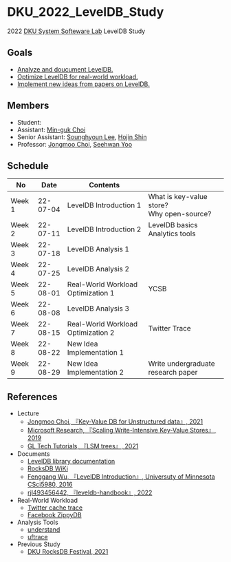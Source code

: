 # DKU_2022_LevelDB_Study
2022 [DKU System Softeware Lab](https://sslab.dankook.ac.kr/) LevelDB Study

## Goals
* [Analyze and doucument LevelDB.](./analysis/README.md)
* [Optimize LevelDB for real-world workload.](./optimization/README.md)
* [Implement new ideas from papers on LevelDB.](./new_implementation/README.md)

## Members
* Student:
* Assistant: [Min-guk Choi](https://github.com/korea-choi)
* Senior Assistant: [Sounghyoun Lee](https://github.com/shl812), [Hojin Shin](https://github.com/shinhojin)
* Professor: [Jongmoo Choi](http://embedded.dankook.ac.kr/~choijm/), [Seehwan Yoo](https://sites.google.com/site/dkumobileos/members/seehwanyoo)

## Schedule
|No|Date|Contents||
|--|--|--|--|
|Week 1|22-07-04|LevelDB Introduction 1|What is key-value store? </br> Why open-source?|
|Week 2|22-07-11|LevelDB Introduction 2|LevelDB basics </br>Analytics tools|
|Week 3|22-07-18|LevelDB Analysis 1||
|Week 4|22-07-25|LevelDB Analysis 2||
|Week 5|22-08-01|Real-World Workload Optimization 1|YCSB|
|Week 6|22-08-08|LevelDB Analysis 3||
|Week 7|22-08-15|Real-World Workload Optimization 2|Twitter Trace|
|Week 8|22-08-22|New Idea Implementation 1||
|Week 9|22-08-29|New Idea Implementation 2|Write undergraduate research paper|

## References
* Lecture
  - [Jongmoo Choi, 『Key-Value DB for Unstructured data』, 2021](https://mooc.dankook.ac.kr/courses/61d537a3b6b71841651153b3)
  - [Microsoft Research, 『Scaling Write-Intensive Key-Value Stores』, 2019](https://www.youtube.com/watch?v=b6SI8VbcT4w)
  - [GL Tech Tutorials, 『LSM trees』, 2021](https://youtube.com/playlist?list=PLRNjlOFk-f0lJJZVoSAmcwZgVtp64tXaX)
* Documents
  - [LevelDB library documentation](https://github.com/google/leveldb/blob/main/doc/index.md)
  - [RocksDB WiKi](https://github.com/facebook/rocksdb/wiki)
  - [Fenggang Wu, 『LevelDB Introduction』, Universuty of Minnesota CSci5980, 2016](https://www-users.cselabs.umn.edu/classes/Spring-2020/csci5980/index.php?page=presentation)
  - [rjl493456442, 『leveldb-handbook』, 2022](https://github.com/rjl493456442/leveldb-handbook)
* Real-World Workload
  - [Twitter cache trace](https://github.com/twitter/cache-trace)
  - [Facebook ZippyDB](https://github.com/facebook/rocksdb/wiki/RocksDB-Trace%2C-Replay%2C-Analyzer%2C-and-Workload-Generation)
* Analysis Tools
  - [understand](https://licensing.scitools.com/download)
  - [uftrace](https://github.com/namhyung/uftrace)
* Previous Study
  - [DKU RocksDB Festival, 2021](https://github.com/DKU-StarLab/RocksDB_Festival)
